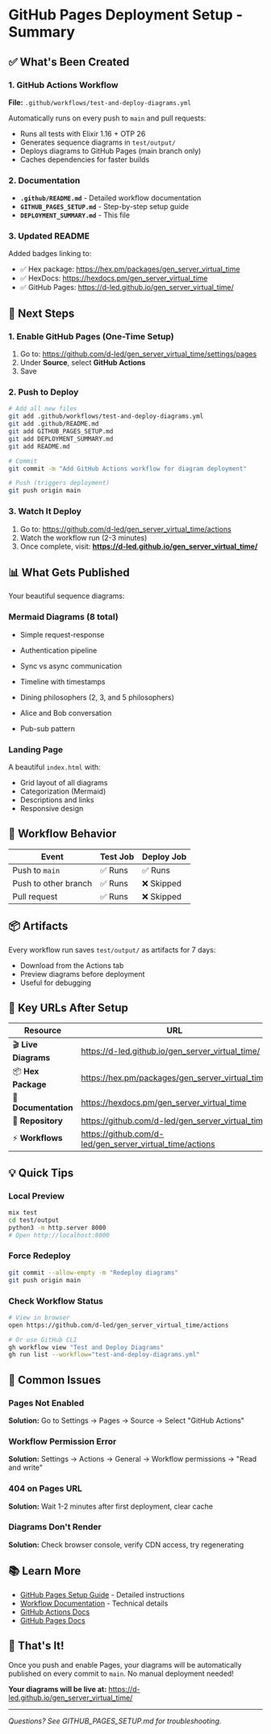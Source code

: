 # GitHub Pages Deployment Setup - Summary

## ✅ What's Been Created

### 1. GitHub Actions Workflow

**File:** `.github/workflows/test-and-deploy-diagrams.yml`

Automatically runs on every push to `main` and pull requests:

- Runs all tests with Elixir 1.16 + OTP 26
- Generates sequence diagrams in `test/output/`
- Deploys diagrams to GitHub Pages (main branch only)
- Caches dependencies for faster builds

### 2. Documentation

- **`.github/README.md`** - Detailed workflow documentation
- **`GITHUB_PAGES_SETUP.md`** - Step-by-step setup guide
- **`DEPLOYMENT_SUMMARY.md`** - This file

### 3. Updated README

Added badges linking to:

- ✅ Hex package: https://hex.pm/packages/gen_server_virtual_time
- ✅ HexDocs: https://hexdocs.pm/gen_server_virtual_time
- ✅ GitHub Pages: https://d-led.github.io/gen_server_virtual_time/

## 🚀 Next Steps

### 1. Enable GitHub Pages (One-Time Setup)

1. Go to: https://github.com/d-led/gen_server_virtual_time/settings/pages
2. Under **Source**, select **GitHub Actions**
3. Save

### 2. Push to Deploy

```bash
# Add all new files
git add .github/workflows/test-and-deploy-diagrams.yml
git add .github/README.md
git add GITHUB_PAGES_SETUP.md
git add DEPLOYMENT_SUMMARY.md
git add README.md

# Commit
git commit -m "Add GitHub Actions workflow for diagram deployment"

# Push (triggers deployment)
git push origin main
```

### 3. Watch It Deploy

1. Go to: https://github.com/d-led/gen_server_virtual_time/actions
2. Watch the workflow run (2-3 minutes)
3. Once complete, visit: **https://d-led.github.io/gen_server_virtual_time/**

## 📊 What Gets Published

Your beautiful sequence diagrams:

### Mermaid Diagrams (8 total)

- Simple request-response
- Authentication pipeline
- Sync vs async communication
- Timeline with timestamps
- Dining philosophers (2, 3, and 5 philosophers)

- Alice and Bob conversation
- Pub-sub pattern

### Landing Page

A beautiful `index.html` with:

- Grid layout of all diagrams
- Categorization (Mermaid)
- Descriptions and links
- Responsive design

## 🔄 Workflow Behavior

| Event                | Test Job | Deploy Job |
| -------------------- | -------- | ---------- |
| Push to `main`       | ✅ Runs  | ✅ Runs    |
| Push to other branch | ✅ Runs  | ❌ Skipped |
| Pull request         | ✅ Runs  | ❌ Skipped |

## 📦 Artifacts

Every workflow run saves `test/output/` as artifacts for 7 days:

- Download from the Actions tab
- Preview diagrams before deployment
- Useful for debugging

## 🎯 Key URLs After Setup

| Resource             | URL                                                      |
| -------------------- | -------------------------------------------------------- |
| 🎬 **Live Diagrams** | https://d-led.github.io/gen_server_virtual_time/         |
| 📦 **Hex Package**   | https://hex.pm/packages/gen_server_virtual_time          |
| 📖 **Documentation** | https://hexdocs.pm/gen_server_virtual_time               |
| 🔧 **Repository**    | https://github.com/d-led/gen_server_virtual_time         |
| ⚡ **Workflows**     | https://github.com/d-led/gen_server_virtual_time/actions |

## 💡 Quick Tips

### Local Preview

```bash
mix test
cd test/output
python3 -m http.server 8000
# Open http://localhost:8000
```

### Force Redeploy

```bash
git commit --allow-empty -m "Redeploy diagrams"
git push origin main
```

### Check Workflow Status

```bash
# View in browser
open https://github.com/d-led/gen_server_virtual_time/actions

# Or use GitHub CLI
gh workflow view "Test and Deploy Diagrams"
gh run list --workflow="test-and-deploy-diagrams.yml"
```

## 🐛 Common Issues

### Pages Not Enabled

**Solution:** Go to Settings → Pages → Source → Select "GitHub Actions"

### Workflow Permission Error

**Solution:** Settings → Actions → General → Workflow permissions → "Read and
write"

### 404 on Pages URL

**Solution:** Wait 1-2 minutes after first deployment, clear cache

### Diagrams Don't Render

**Solution:** Check browser console, verify CDN access, try regenerating

## 📚 Learn More

- [GitHub Pages Setup Guide](GITHUB_PAGES_SETUP.md) - Detailed instructions
- [Workflow Documentation](.github/README.md) - Technical details
- [GitHub Actions Docs](https://docs.github.com/en/actions)
- [GitHub Pages Docs](https://docs.github.com/en/pages)

## 🎉 That's It!

Once you push and enable Pages, your diagrams will be automatically published on
every commit to `main`. No manual deployment needed!

**Your diagrams will be live at:**
https://d-led.github.io/gen_server_virtual_time/

---

_Questions? See GITHUB_PAGES_SETUP.md for troubleshooting._
